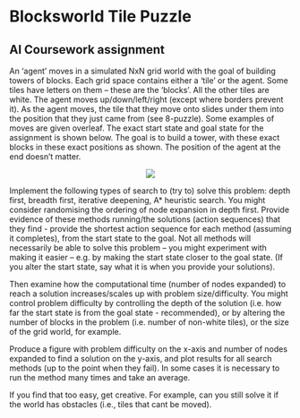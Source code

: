 # Blocksworld Tile Puzzle

## AI Coursework assignment

An ‘agent’ moves in a simulated NxN grid world with the goal of building towers of blocks. Each grid space contains either a ‘tile’ or the agent. Some tiles have letters on them – these are the ‘blocks’. All the other tiles are white. The agent moves up/down/left/right (except where borders prevent it). As the agent moves, the tile that they move onto slides under them into the position that they just came from (see 8-puzzle). Some examples of moves are given overleaf. The exact start state and goal state for the assignment is shown below. The goal is to build a tower, with these exact blocks in these exact positions as shown. The position of the agent at the end doesn’t matter.

<p align="center">
<img src="https://i.imgur.com/S95a7qF.png">
</p>

Implement the following types of search to (try to) solve this problem: depth first, breadth first, iterative deepening, A* heuristic search. You might consider randomising the ordering of node expansion in depth first. Provide evidence of these methods running/the solutions (action sequences) that they find - provide the shortest action sequence for each method (assuming it completes), from the start state to the goal. Not all methods will necessarily be able to solve this problem – you might experiment with making it easier – e.g. by making the start state closer to the goal state. (If you alter the start state, say what it is when you provide your solutions).

Then examine how the computational time (number of nodes expanded) to reach a solution increases/scales up with problem size/difficulty. You might control problem difficulty by controlling the depth of the solution (i.e. how far the start state is from the goal state - recommended), or by altering the number of blocks in the problem (i.e. number of non-white tiles), or the size of the grid world, for example.

Produce a figure with problem difficulty on the x-axis and number of nodes expanded to find a solution on the y-axis, and plot results for all search methods (up to the point when they fail). In some cases it is necessary to run the method many times and take an average. 

If you find that too easy, get creative. For example, can you still solve it if the world has obstacles (i.e., tiles that cant be moved).
